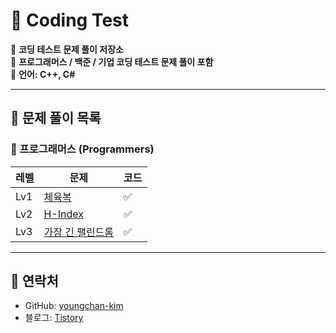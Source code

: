 # 🚀 Coding Test 

📌 **코딩 테스트 문제 풀이 저장소**  
📌 **프로그래머스 / 백준 / 기업 코딩 테스트 문제 풀이 포함**  
📌 **언어: C++, C#**

---

## 📂 문제 풀이 목록

### 🔹 프로그래머스 (Programmers)
| 레벨 | 문제 | 코드 |
|------|------|------|
| Lv1 | [체육복](./gym_suit.md) | ✅ |
| Lv2 | [H-Index](./h_index.md) | ✅ |
| Lv3 | [가장 긴 팰린드롬](./longest_palindrome.md) | ✅ |

---

## 🔗 **연락처**
- GitHub: [youngchan-kim](https://github.com/youngchan-kim)
- 블로그: [Tistory](https://sweet-die-is-back.tistory.com/)
